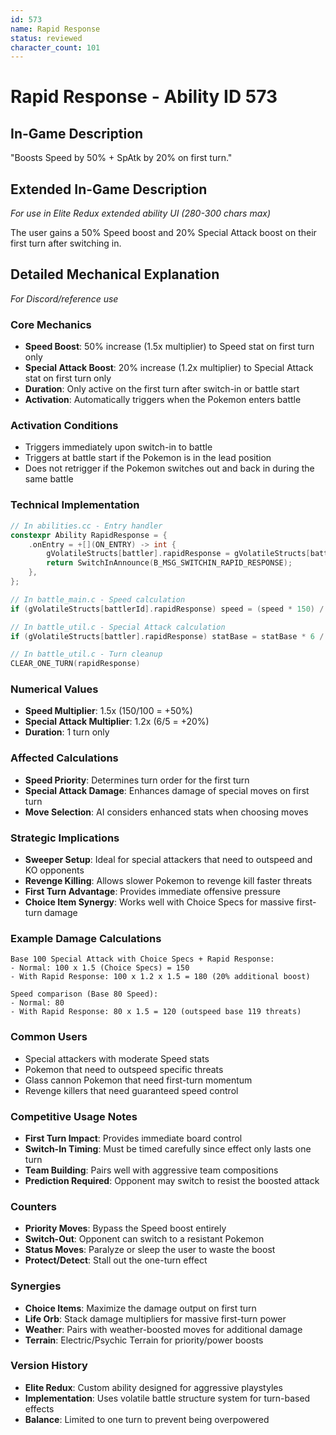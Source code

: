 ```yaml
---
id: 573
name: Rapid Response
status: reviewed
character_count: 101
---
```


# Rapid Response - Ability ID 573

## In-Game Description
"Boosts Speed by 50% + SpAtk by 20% on first turn."

## Extended In-Game Description
*For use in Elite Redux extended ability UI (280-300 chars max)*

The user gains a 50% Speed boost and 20% Special Attack boost on their first turn after switching in.

## Detailed Mechanical Explanation
*For Discord/reference use*

### Core Mechanics
- **Speed Boost**: 50% increase (1.5x multiplier) to Speed stat on first turn only
- **Special Attack Boost**: 20% increase (1.2x multiplier) to Special Attack stat on first turn only
- **Duration**: Only active on the first turn after switch-in or battle start
- **Activation**: Automatically triggers when the Pokemon enters battle

### Activation Conditions
- Triggers immediately upon switch-in to battle
- Triggers at battle start if the Pokemon is in the lead position
- Does not retrigger if the Pokemon switches out and back in during the same battle

### Technical Implementation
```c
// In abilities.cc - Entry handler
constexpr Ability RapidResponse = {
    .onEntry = +[](ON_ENTRY) -> int {
        gVolatileStructs[battler].rapidResponse = gVolatileStructs[battler].started.rapidResponse = TRUE;
        return SwitchInAnnounce(B_MSG_SWITCHIN_RAPID_RESPONSE);
    },
};

// In battle_main.c - Speed calculation
if (gVolatileStructs[battlerId].rapidResponse) speed = (speed * 150) / 100;

// In battle_util.c - Special Attack calculation
if (gVolatileStructs[battler].rapidResponse) statBase = statBase * 6 / 5;

// In battle_util.c - Turn cleanup
CLEAR_ONE_TURN(rapidResponse)
```

### Numerical Values
- **Speed Multiplier**: 1.5x (150/100 = +50%)
- **Special Attack Multiplier**: 1.2x (6/5 = +20%)
- **Duration**: 1 turn only

### Affected Calculations
- **Speed Priority**: Determines turn order for the first turn
- **Special Attack Damage**: Enhances damage of special moves on first turn
- **Move Selection**: AI considers enhanced stats when choosing moves

### Strategic Implications
- **Sweeper Setup**: Ideal for special attackers that need to outspeed and KO opponents
- **Revenge Killing**: Allows slower Pokemon to revenge kill faster threats
- **First Turn Advantage**: Provides immediate offensive pressure
- **Choice Item Synergy**: Works well with Choice Specs for massive first-turn damage

### Example Damage Calculations
```
Base 100 Special Attack with Choice Specs + Rapid Response:
- Normal: 100 x 1.5 (Choice Specs) = 150
- With Rapid Response: 100 x 1.2 x 1.5 = 180 (20% additional boost)

Speed comparison (Base 80 Speed):
- Normal: 80
- With Rapid Response: 80 x 1.5 = 120 (outspeed base 119 threats)
```

### Common Users
- Special attackers with moderate Speed stats
- Pokemon that need to outspeed specific threats
- Glass cannon Pokemon that need first-turn momentum
- Revenge killers that need guaranteed speed control

### Competitive Usage Notes
- **First Turn Impact**: Provides immediate board control
- **Switch-In Timing**: Must be timed carefully since effect only lasts one turn
- **Team Building**: Pairs well with aggressive team compositions
- **Prediction Required**: Opponent may switch to resist the boosted attack

### Counters
- **Priority Moves**: Bypass the Speed boost entirely
- **Switch-Out**: Opponent can switch to a resistant Pokemon
- **Status Moves**: Paralyze or sleep the user to waste the boost
- **Protect/Detect**: Stall out the one-turn effect

### Synergies
- **Choice Items**: Maximize the damage output on first turn
- **Life Orb**: Stack damage multipliers for massive first-turn power
- **Weather**: Pairs with weather-boosted moves for additional damage
- **Terrain**: Electric/Psychic Terrain for priority/power boosts

### Version History
- **Elite Redux**: Custom ability designed for aggressive playstyles
- **Implementation**: Uses volatile battle structure system for turn-based effects
- **Balance**: Limited to one turn to prevent being overpowered